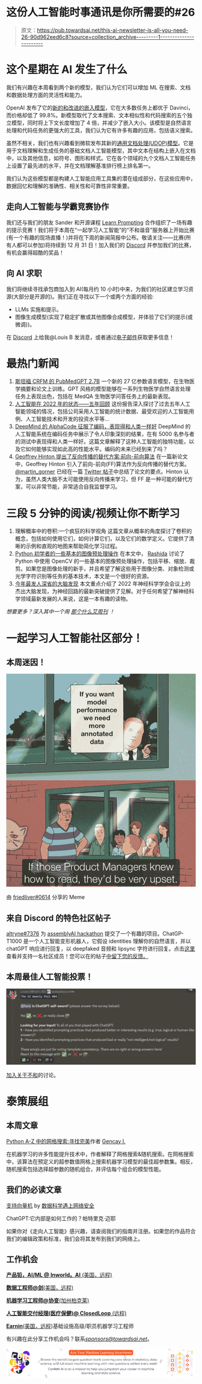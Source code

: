 # 这份人工智能时事通讯是你所需要的#26

> 原文：<https://pub.towardsai.net/this-ai-newsletter-is-all-you-need-26-90d962eed6c8?source=collection_archive---------1----------------------->

# 这个星期在 AI 发生了什么

我们有兴趣在本周看到两个新的模型，我们认为它们可以增加 ML 在搜索、文档和数据处理方面的灵活性和能力。

OpenAI 发布了它的[新的和改进的嵌入模型](https://openai.com/blog/new-and-improved-embedding-model/)，它在大多数任务上都优于 Davinci，而价格却低了 99.8%。新模型取代了文本搜索、文本相似性和代码搜索的五个独立模型，同时将上下文长度增加了 4 倍，并减少了嵌入大小。该模型是自然语言处理和代码任务的更强大的工具，我们认为它有许多有趣的应用，包括语义搜索。

虽然不相关，我们也有兴趣看到微软发布其新的[通用文档处理(UDOP)模型](https://arxiv.org/abs/2212.02623)。它是用于文档理解和生成任务的基础文档人工智能模型，其中文本在结构上嵌入在文档中，以及其他信息，如符号、图形和样式。它在各个领域的九个文档人工智能任务上设置了最先进的水平，并在文档理解基准排行榜上排名第一。

我们认为这些模型都是构建人工智能应用工具集的潜在组成部分，在这些应用中，数据回忆和理解的准确性、相关性和可靠性非常重要。

## **走向人工智能与学霸竞赛协作**

我们还与我们的朋友 Sander 和开源课程 [Learn Prompting](https://learnprompting.org/) 合作组织了一场有趣的提示竞赛！我们将于本周在“一起学习人工智能”的“不和谐音”服务器上开始比赛(有一个有趣的现场直播！)并将在下周的新闻简报中公布。敬请关注——比赛(所有人都可以参加)将持续到 12 月 31 日！加入我们的 [Discord](https://community.towardsai.net/) 并参加我们的比赛，有机会赢得超酷的奖品！

## **向 AI 求职**

我们将继续寻找承包商加入到 AI(每月约 10 小时)中来，为我们的社区建立学习资源(大部分是开源的)。我们正在寻找以下一个或两个方面的经验:

*   LLMs 实施和提示。
*   图像生成模型(实现了稳定扩散或其他图像合成模型，并体验了它们的提示(或微调))。

在 [Discord](https://community.towardsai.net/) 上给我@Louis B 发消息，或者通过[电子邮件](mailto:louis@towardsai.net)获取更多信息！

# 最热门新闻

1.  [斯坦福 CRFM 的 PubMedGPT 2.7B](https://crfm.stanford.edu/2022/12/15/pubmedgpt.html)
    一个新的 27 亿参数语言模型，在生物医学摘要和论文上训练。GPT 风格的模型能够在一系列生物医学自然语言处理任务上表现出色，包括在 MedQA 生物医学问答任务上的最新表现。
2.  [人工智能在 2022 年的状态——五年回顾](https://www.mckinsey.com/capabilities/quantumblack/our-insights/the-state-of-ai-in-2022-and-a-half-decade-in-review)
    这份报告深入探讨了过去五年人工智能领域的情况，包括公司采用人工智能的统计数据、最受欢迎的人工智能用例、人工智能技术和开发的投资水平等…
3.  [DeepMind 的 AlphaCode 征服了编码，表现得和人类一样好](https://singularityhub.com/2022/12/13/deepminds-alphacode-conquers-coding-performing-as-well-as-humans/?)
    DeepMind 的人工智能系统在编码任务中展示了令人印象深刻的结果，在有 5000 名参与者的测试中表现得和人类一样好。这篇文章解释了这种人工智能的独特功能，以及它如何能够实现如此高的性能水平。编码的未来已经到来了吗？
4.  [Geoffrey Hinton 提出了反向传播的替代方案:前向-前向算法](https://twitter.com/martin_gorner/status/1599755684941557761)
    在一篇新论文中，Geoffrey Hinton 引入了前向-前向(FF)算法作为反向传播的替代方案。 [@martin_gorner](https://twitter.com/martin_gorner) 已经在一篇 [Twitter 帖子](https://twitter.com/martin_gorner/status/1599755684941557761?s=20&t=tw3pgMVhoh24uNHRsYquew)中总结了论文的要点。Hinton 认为，虽然人类大脑不太可能使用反向传播来学习，但 FF 是一种可能的替代方案，可以非常节能，非常适合自我监督学习。

# 三段 5 分钟的阅读/视频让你不断学习

1.  理解概率中的卷积:一个疯狂的科学视角
    这篇文章从概率的角度探讨了卷积的概念，包括如何使用它们，如何计算它们，以及它们的数学定义。它提供了清晰的示例和直观的地图来帮助简化学习过程。
2.  [Python 初学者的一些基本的图像预处理操作](https://towardsdatascience.com/some-basic-image-preprocessing-operations-for-beginners-in-python-7d297316853b)
    在本文中， [Rashida](https://rashida00.medium.com/) 讨论了 Python 中使用 OpenCV 的一些基本的图像预处理操作，包括平移、缩放、裁剪。如果您是图像处理的新手，并且希望了解这些用于图像分类、对象检测或光学字符识别等任务的基本技术，本文是一个很好的资源。
3.  [今年最发人深省的大脑发现](http://scientificamerican.com/article/this-years-most-thought-provoking-brain-discoveries/)
    本文重点介绍了 2022 年神经科学学会会议上的杰出大脑发现，为神经回路的最新突破提供了见解。对于任何希望了解神经科学领域最新发展的人来说，这是一本有趣的读物。

*想要更多？深入其中一个用* [*那个什么艾周刊*](https://www.louisbouchard.ai/newsletter/) *！*

# 一起学习人工智能社区部分！

## 本周迷因！

![](img/fa5df1475a18f7e7ed015b27260cd15c.png)

由 [friedliver#0614](https://discord.com/channels/702624558536065165/830572933197201459/1053001173600325742) 分享的 Meme

## 来自 Discord 的特色社区帖子

[altryne#7376](https://discord.com/channels/702624558536065165/702632051018301561/1051621693833101393) 为 [assemblyAI hackathon](https://assemblyai-hackathon.devpost.com/) 提交了一个有趣的项目。ChatGP-T1000 是一个人工智能变形机器人，它假设 identities 理解你的自然语言，并以 chatGPT 响应进行回复，以 deepfaked 音频和 lipsync 字符进行回复。点击[这里](https://devpost.com/software/chatgp-t-1000-the-shapeshifter-ai-assistant)查看并支持一名社区成员！您可以在的帖子[中留下您的反馈。](https://discord.com/channels/702624558536065165/702632051018301561/1051621693833101393)

## 本周最佳人工智能投票！

![](img/d0993c5448379a8e3171c105a26b9529.png)

[加入关于不和](https://discord.com/channels/702624558536065165/833660976196354079)的讨论。

# 泰策展组

## 本周文章

[Python A-Z 中的网格搜索:寻找完美](https://towardsai.net/p/l/grid-search-in-python-a-z-searching-for-perfection)作者 [Gencay I.](https://medium.com/@geencay)

在机器学习的许多性能提升技术中，作者解释了网格搜索&随机搜索。在网格搜索中，该算法在预定义的超参数值网格上搜索机器学习模型的最佳超参数集。相反，随机搜索包括选择超参数的随机组合，并评估每个组合的模型性能。

## 我们的必读文章

[支持向量机](https://towardsai.net/p/l/support-vector-machines) by [数据科学遇上网络安全](https://medium.com/@datasciencemeetscybersecurity)

ChatGPT:它内部是如何工作的？帕特里克·迈耶

如果你对《走向人工智能》感兴趣，请查阅我们的指南并注册。如果您的作品符合我们的编辑政策和标准，我们会将其发布到我们的网络上。

## 工作机会

[**产品铅，AI/ML @ Inworld。AI** (美国，远程)](http://ws.towardsai.net/2am)

[**数据工程师@剑**(美国，远程)](http://ws.towardsai.net/q4k)

[**机器学习工程师@协变**(加州柏克莱)](http://ws.towardsai.net/5hc)

[**人工智能交付经理(医疗保健)@ ClosedLoop** (远程)](http://ws.towardsai.net/nny)

[**Earnin**(美国，远程](http://ws.towardsai.net/1n5))基础设施高级/职员机器学习工程师

有兴趣在此分享工作机会吗？联系[*sponsors@towardsai.net*](mailto:sponsors@towardsai.net)。

![](img/e2af573bcaa442b7dad21810c75613ba.png)